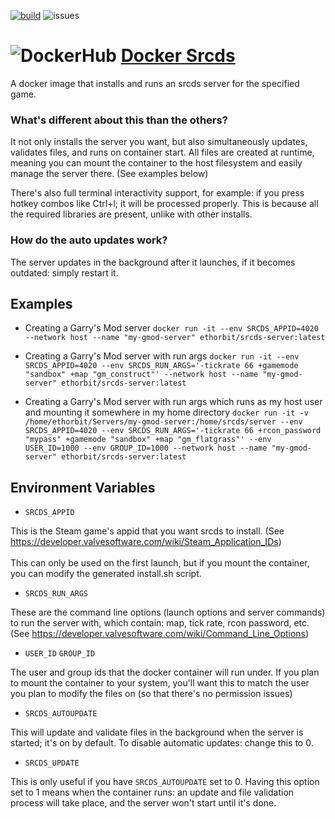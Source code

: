 [![build](https://github.com/Ethorbit/Docker-Srcds/actions/workflows/docker-image.yml/badge.svg)](https://github.com/Ethorbit/Docker-Srcds/actions/workflows/docker-image.yml)
![issues](https://img.shields.io/github/issues/Ethorbit/Docker-Srcds)

# ![DockerHub](https://i.imgur.com/tItmtNW.png) [Docker Srcds](https://hub.docker.com/repository/docker/ethorbit/srcds-server)
A docker image that installs and runs an srcds server for the specified game.

### What's different about this than the others?
It not only installs the server you want, but also simultaneously updates, validates files, and runs on container start. All files are created at runtime, meaning you can mount the container to the host filesystem and easily manage the server there. (See examples below)

There's also full terminal interactivity support, for example: if you press hotkey combos like Ctrl+l; it will be processed properly. This is because all the required libraries are present, unlike with other installs.

### How do the auto updates work?
The server updates in the background after it launches, if it becomes outdated: simply restart it.

## Examples
* Creating a Garry's Mod server
```docker run -it --env SRCDS_APPID=4020 --network host --name "my-gmod-server" ethorbit/srcds-server:latest```

* Creating a Garry's Mod server with run args
```docker run -it --env SRCDS_APPID=4020 --env SRCDS_RUN_ARGS='-tickrate 66 +gamemode "sandbox" +map "gm_construct"' --network host --name "my-gmod-server" ethorbit/srcds-server:latest```

* Creating a Garry's Mod server with run args which runs as my host user and mounting it somewhere in my home directory
```docker run -it -v /home/ethorbit/Servers/my-gmod-server:/home/srcds/server --env SRCDS_APPID=4020 --env SRCDS_RUN_ARGS='-tickrate 66 +rcon_password "mypass" +gamemode "sandbox" +map "gm_flatgrass"' --env USER_ID=1000 --env GROUP_ID=1000 --network host --name "my-gmod-server" ethorbit/srcds-server:latest```

## Environment Variables
* `SRCDS_APPID`

This is the Steam game's appid that you want srcds to install. (See https://developer.valvesoftware.com/wiki/Steam_Application_IDs)
<br></br>
This can only be used on the first launch, but if you mount the container, you can modify the generated install.sh script.

* `SRCDS_RUN_ARGS`

These are the command line options (launch options and server commands) to run the server with, which contain: map, tick rate, rcon password, etc. (See https://developer.valvesoftware.com/wiki/Command_Line_Options)

* `USER_ID` `GROUP_ID`

The user and group ids that the docker container will run under. If you plan to mount the container to your system, you'll want this to match the user you plan to modify the files on (so that there's no permission issues)

* `SRCDS_AUTOUPDATE`

This will update and validate files in the background when the server is started; it's on by default. To disable automatic updates: change this to 0.

* `SRCDS_UPDATE`

This is only useful if you have `SRCDS_AUTOUPDATE` set to 0. Having this option set to 1 means when the container runs: an update and file validation process will take place, and the server won't start until it's done.

